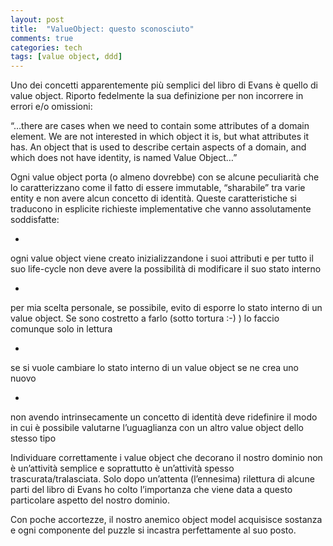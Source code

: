 ```yaml
---
layout: post
title:  "ValueObject: questo sconosciuto"
comments: true
categories: tech
tags: [value object, ddd]
---
```



Uno dei concetti apparentemente più semplici del libro di Evans è quello di value object. Riporto fedelmente la sua definizione per non incorrere in errori e/o omissioni:

&#8220;&#8230;there are cases when we need to contain some attributes of a domain element. We are not interested in which object it is, but  what attributes it has. An object that is used to describe certain  aspects of a domain, and which does not have identity, is named Value Object&#8230;&#8221;

Ogni value object porta (o almeno dovrebbe) con se alcune peculiarità che lo caratterizzano come il fatto di essere immutable, &#8220;sharabile&#8221; tra varie entity e non avere alcun concetto di identità.
Queste caratteristiche si traducono in esplicite richieste implementative che vanno assolutamente soddisfatte:

- 
ogni value object viene creato inizializzandone i suoi attributi e per tutto il suo life-cycle non deve avere la possibilità di modificare il suo stato interno

- 
per mia scelta personale, se possibile, evito di esporre lo stato interno di un value object. Se sono costretto a farlo (sotto tortura :-) ) lo faccio comunque solo in lettura

- 
se si vuole cambiare lo stato interno di un value object se ne crea uno nuovo

- 
non avendo intrinsecamente un concetto di identità deve ridefinire il modo in cui è possibile valutarne l&#8217;uguaglianza con un altro value object dello stesso tipo



Individuare correttamente i value object che decorano il nostro dominio non è un&#8217;attività semplice e soprattutto è un&#8217;attività spesso trascurata/tralasciata. Solo dopo un&#8217;attenta (l&#8217;ennesima) rilettura di alcune parti del libro di Evans ho colto l&#8217;importanza che viene data a questo particolare aspetto del nostro dominio.

Con poche accortezze, il nostro anemico object model acquisisce sostanza e ogni componente del puzzle si incastra perfettamente al suo posto.

